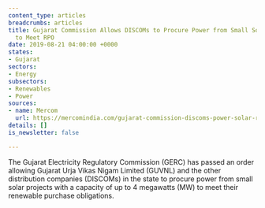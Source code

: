 ```yaml
---
content_type: articles
breadcrumbs: articles
title: Gujarat Commission Allows DISCOMs to Procure Power from Small Solar Projects
  to Meet RPO
date: 2019-08-21 04:00:00 +0000
states:
- Gujarat
sectors:
- Energy
subsectors:
- Renewables
- Power
sources:
- name: Mercom
  url: https://mercomindia.com/gujarat-commission-discoms-power-solar-rpo/
details: []
is_newsletter: false

---
```

The Gujarat Electricity Regulatory Commission (GERC) has passed an order allowing Gujarat Urja Vikas Nigam Limited (GUVNL) and the other distribution companies (DISCOMs) in the state to procure power from small solar projects with a capacity of up to 4 megawatts (MW) to meet their renewable purchase obligations.
